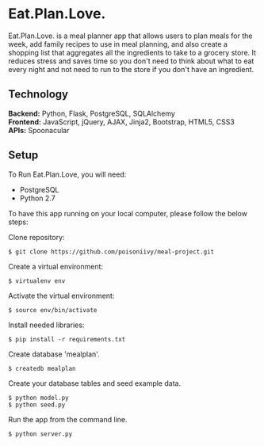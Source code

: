 # Eat.Plan.Love.

Eat.Plan.Love. is a meal planner app that allows users to plan meals for the week, add family recipes to use in meal planning, and also create a shopping list that aggregates all the ingredients to take to a grocery store. It reduces stress and saves time so you don't need to think about what to eat every night and not need to run to the store if you don't have an ingredient.

## Technology
<b>Backend:</b> Python, Flask, PostgreSQL, SQLAlchemy</br>
<b>Frontend:</b> JavaScript, jQuery, AJAX, Jinja2, Bootstrap, HTML5, CSS3<br>
<b>APIs:</b> Spoonacular<br>

## Setup

To Run Eat.Plan.Love, you will need:

- PostgreSQL
- Python 2.7

To have this app running on your local computer, please follow the below steps:

Clone repository:
```
$ git clone https://github.com/poisoniivy/meal-project.git
```

Create a virtual environment:
```
$ virtualenv env
```
Activate the virtual environment:
```
$ source env/bin/activate
```
Install needed libraries:
```
$ pip install -r requirements.txt
```

Create database 'mealplan'.
```
$ createdb mealplan
```
Create your database tables and seed example data.
```
$ python model.py
$ python seed.py
```
Run the app from the command line.
```
$ python server.py
